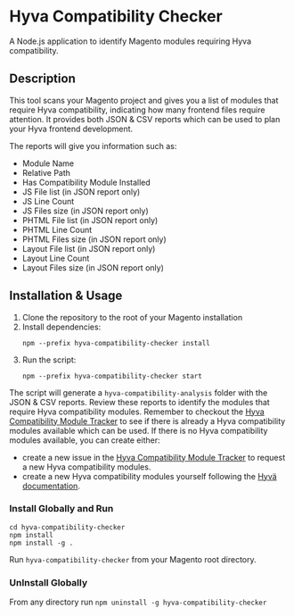 # Hyva Compatibility Checker

A Node.js application to identify Magento modules requiring Hyva compatibility.

## Description

This tool scans your Magento project and gives you a list of modules that require Hyva compatibility, indicating how many frontend files require attention. It provides both JSON & CSV reports which can be used to plan your Hyva frontend development.

The reports will give you information such as:
- Module Name
- Relative Path
- Has Compatibility Module Installed
- JS File list (in JSON report only)
- JS Line Count
- JS Files size (in JSON report only)
- PHTML File list (in JSON report only)
- PHTML Line Count
- PHTML Files size (in JSON report only)
- Layout File list (in JSON report only)
- Layout Line Count
- Layout Files size (in JSON report only)

## Installation & Usage

1. Clone the repository to the root of your Magento installation
2. Install dependencies:
   ```
   npm --prefix hyva-compatibility-checker install
   ```
3. Run the script:
   ```
   npm --prefix hyva-compatibility-checker start
   ```

The script will generate a `hyva-compatibility-analysis` folder with the JSON & CSV reports. 
Review these reports to identify the modules that require Hyva compatibility modules.
Remember to checkout the [Hyva Compatibility Module Tracker] to see if there is already a Hyva compatibility modules available which can be used. 
If there is no Hyva compatibility modules available, you can create either:
- create a new issue in the [Hyva Compatibility Module Tracker] to request a new Hyva compatibility modules.
- create a new Hyva compatibility modules yourself following the [Hyvä documentation].


### Install Globally and Run

```
cd hyva-compatibility-checker
npm install
npm install -g .
```

Run `hyva-compatibility-checker` from your Magento root directory.

### UnInstall Globally
From any directory run `npm uninstall -g hyva-compatibility-checker`



[Hyva Compatibility Module Tracker]: https://gitlab.hyva.io/hyva-public/module-tracker/
[Hyvä documentation]: https://docs.hyva.io/hyva-themes/compatibility-modules/index.html
